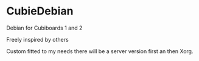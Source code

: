 CubieDebian
===========

Debian for Cubiboards 1 and 2

Freely inspired by others

Custom fitted to my needs there will be a server version first an then Xorg.


